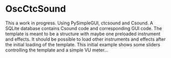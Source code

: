 # OscCtcSound

This a work in progress. Using PySimpleGUI, ctcsound and Csound. A SQLite database contains Csound code and corresponding GUI code.
The template is meant to be a structure with maybe one preloaded instrument and effects. It should be possible to load other instruments and effects after the initial loading of the template.
This initial example shows some sliders controlling the template and a simple VU meter...
